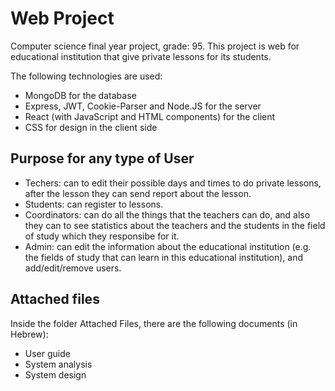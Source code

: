 # Web Project
Computer science final year project, grade: 95.
This project is web for educational institution that give private lessons for its students.

The following technologies are used:
* MongoDB for the database
* Express, JWT, Cookie-Parser and Node.JS for the server
* React (with JavaScript and HTML components) for the client
* CSS for design in the client side

## Purpose for any type of User
* Techers: can to edit their possible days and times to do private lessons, after the lesson they can send report about the lesson.
* Students: can register to lessons.
* Coordinators: can do all the things that the teachers can do, and also they can to see statistics about the teachers and the students in the field of study which they responsibe for it.
* Admin: can edit the information about the educational institution (e.g. the fields of study that can learn in this educational institution), and add/edit/remove users.

## Attached files
Inside the folder Attached Files, there are the following documents (in Hebrew):
* User guide
* System analysis
* System design
